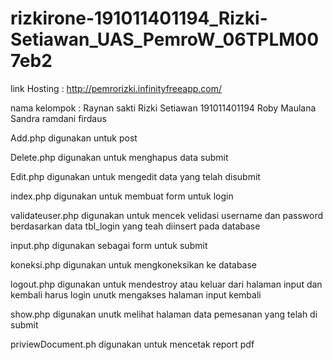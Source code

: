# rizkirone-191011401194_Rizki-Setiawan_UAS_PemroW_06TPLM007eb2

link Hosting : http://pemrorizki.infinityfreeapp.com/

nama kelompok :
Raynan sakti 
Rizki Setiawan 191011401194
Roby Maulana
Sandra
ramdani firdaus


Add.php digunakan untuk post 

Delete.php digunakan untuk menghapus data submit 

Edit.php digunakan untuk mengedit data yang telah disubmit

index.php digunakan untuk membuat form untuk login

validateuser.php digunakan untuk mencek velidasi username dan password berdasarkan data tbl_login yang teah diinsert pada database

input.php digunakan sebagai form untuk submit

koneksi.php digunakan untuk mengkoneksikan ke database 

logout.php digunakan untuk mendestroy atau keluar dari halaman input dan kembali harus login unutk mengakses halaman input kembali 

show.php digunakan unutk melihat halaman data pemesanan yang telah di submit

priviewDocument.ph digunakan untuk mencetak report pdf

